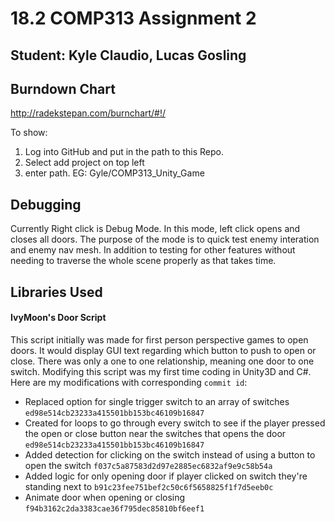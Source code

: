 # 18.2 COMP313 Assignment 2
## Student: Kyle Claudio, Lucas Gosling

## Burndown Chart
http://radekstepan.com/burnchart/#!/

To show: 
1) Log into GitHub and put in the path to this Repo.
2) Select add project on top left
3) enter path. EG: Gyle/COMP313_Unity_Game

## Debugging
Currently Right click is Debug Mode. In this mode, left click opens and closes all doors. The purpose of the mode is to quick test enemy interation and enemy nav mesh. In addition to testing for other features without needing to traverse the whole scene properly as that takes time.

## Libraries Used
#### IvyMoon's Door Script
This script initially was made for first person perspective games to open doors. It would display GUI text regarding which button to
push to open or close. There was only a one to one relationship, meaning one door to one switch. Modifying this script was my first time coding in Unity3D and C#. Here are my modifications with corresponding `commit id`:

* Replaced option for single trigger switch to an array of switches `ed98e514cb23233a415501bb153bc46109b16847`
* Created for loops to go through every switch to see if the player pressed the open or close button near the switches that opens the door `ed98e514cb23233a415501bb153bc46109b16847`
* Added detection for clicking on the switch instead of using a button to open the switch `f037c5a87583d2d97e2885ec6832af9e9c58b54a`
* Added logic for only opening door if player clicked on switch they're standing next to `b91c23fee751bef2c50c6f5658825f1f7d5eeb0c`
* Animate door when opening or closing `f94b3162c2da3383cae36f795dec85810bf6eef1`
